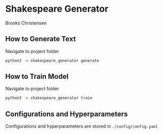 # Shakespeare Generator

Brooks Christensen

## How to Generate Text

Navigate to project folder

```bash
python3 -m shakespeare_generator generate
```

## How to Train Model

Navigate to project folder

```bash
python3 -m shakespeare_generator train
```

## Configurations and Hyperparameters

Configurations and hyperparameters are stored in `./config/config.yaml`
